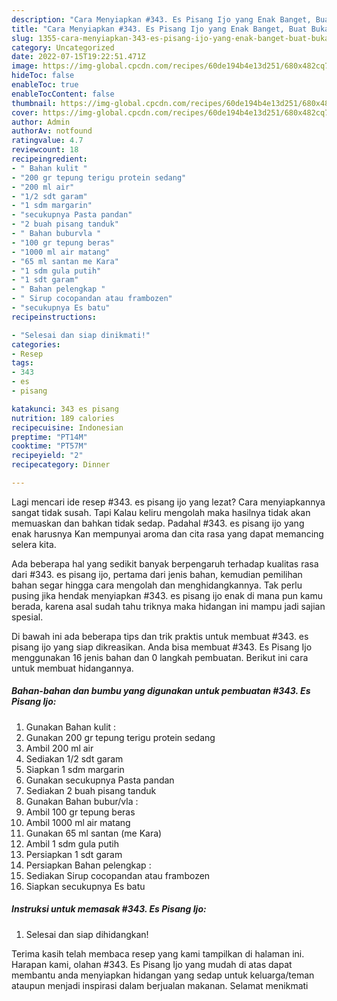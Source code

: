 ```yaml
---
description: "Cara Menyiapkan #343. Es Pisang Ijo yang Enak Banget, Buat Buka Puasa Lezat"
title: "Cara Menyiapkan #343. Es Pisang Ijo yang Enak Banget, Buat Buka Puasa Lezat"
slug: 1355-cara-menyiapkan-343-es-pisang-ijo-yang-enak-banget-buat-buka-puasa-lezat
category: Uncategorized
date: 2022-07-15T19:22:51.471Z
image: https://img-global.cpcdn.com/recipes/60de194b4e13d251/680x482cq70/343-es-pisang-ijo-foto-resep-utama.jpg
hideToc: false
enableToc: true
enableTocContent: false
thumbnail: https://img-global.cpcdn.com/recipes/60de194b4e13d251/680x482cq70/343-es-pisang-ijo-foto-resep-utama.jpg
cover: https://img-global.cpcdn.com/recipes/60de194b4e13d251/680x482cq70/343-es-pisang-ijo-foto-resep-utama.jpg
author: Admin
authorAv: notfound
ratingvalue: 4.7
reviewcount: 18
recipeingredient:
- " Bahan kulit "
- "200 gr tepung terigu protein sedang"
- "200 ml air"
- "1/2 sdt garam"
- "1 sdm margarin"
- "secukupnya Pasta pandan"
- "2 buah pisang tanduk"
- " Bahan buburvla "
- "100 gr tepung beras"
- "1000 ml air matang"
- "65 ml santan me Kara"
- "1 sdm gula putih"
- "1 sdt garam"
- " Bahan pelengkap "
- " Sirup cocopandan atau frambozen"
- "secukupnya Es batu"
recipeinstructions:

- "Selesai dan siap dinikmati!"
categories:
- Resep
tags:
- 343
- es
- pisang

katakunci: 343 es pisang 
nutrition: 189 calories
recipecuisine: Indonesian
preptime: "PT14M"
cooktime: "PT57M"
recipeyield: "2"
recipecategory: Dinner

---
```



Lagi mencari ide resep #343. es pisang ijo yang lezat? Cara menyiapkannya sangat tidak susah. Tapi Kalau keliru mengolah maka hasilnya tidak akan memuaskan dan bahkan tidak sedap. Padahal #343. es pisang ijo yang enak harusnya Kan mempunyai aroma dan cita rasa yang dapat memancing selera kita.




Ada beberapa hal yang sedikit banyak berpengaruh terhadap kualitas rasa dari #343. es pisang ijo, pertama dari jenis bahan, kemudian pemilihan bahan segar hingga cara mengolah dan menghidangkannya. Tak perlu pusing jika hendak menyiapkan #343. es pisang ijo enak di mana pun kamu berada, karena asal sudah tahu triknya maka hidangan ini mampu jadi sajian spesial.


Di bawah ini ada beberapa tips dan trik praktis untuk membuat #343. es pisang ijo yang siap dikreasikan. Anda bisa membuat #343. Es Pisang Ijo menggunakan 16 jenis bahan dan 0 langkah pembuatan. Berikut ini cara untuk membuat hidangannya.

<!--inarticleads1-->

##### Bahan-bahan dan bumbu yang digunakan untuk pembuatan #343. Es Pisang Ijo:

1. Gunakan  Bahan kulit :
1. Gunakan 200 gr tepung terigu protein sedang
1. Ambil 200 ml air
1. Sediakan 1/2 sdt garam
1. Siapkan 1 sdm margarin
1. Gunakan secukupnya Pasta pandan
1. Sediakan 2 buah pisang tanduk
1. Gunakan  Bahan bubur/vla :
1. Ambil 100 gr tepung beras
1. Ambil 1000 ml air matang
1. Gunakan 65 ml santan (me Kara)
1. Ambil 1 sdm gula putih
1. Persiapkan 1 sdt garam
1. Persiapkan  Bahan pelengkap :
1. Sediakan  Sirup cocopandan atau frambozen
1. Siapkan secukupnya Es batu




<!--inarticleads2-->

##### Instruksi untuk memasak #343. Es Pisang Ijo:


1. Selesai dan siap dihidangkan!



Terima kasih telah membaca resep yang kami tampilkan di halaman ini. Harapan kami, olahan #343. Es Pisang Ijo yang mudah di atas dapat membantu anda menyiapkan hidangan yang sedap untuk keluarga/teman ataupun menjadi inspirasi dalam berjualan makanan. Selamat menikmati
